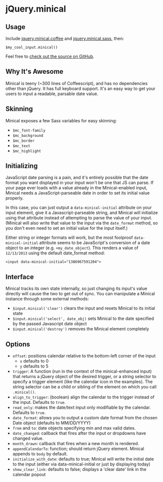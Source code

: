 # jQuery.minical

## Usage

Include [jquery.minical.coffee](https://github.com/camerond/jquery-minical/blob/master/source/javascripts/jquery.minical.js.coffee) and [jquery.minical.sass](https://github.com/camerond/jquery-minical/blob/master/source/stylesheets/jquery.minical.css.sass), then:

`$my_cool_input.minical()`

Feel free to [check out the source on GitHub](https://github.com/camerond/jquery-minical).

## Why It's Awesome

Minical is teeny (~300 lines of Coffeescript), and has no dependencies other than jQuery. It has full keyboard support. It's an easy way to get your users to input a readable, parsable date value.

## Skinning

Minical exposes a few Sass variables for easy skinning:

- `$mc_font-family`
- `$mc_background`
- `$mc_border`
- `$mc_text`
- `$mc_highlight`

## Initializing

JavaScript date parsing is a pain, and it's entirely possible that the date format you want displayed in your input won't be one that JS can parse. If your page ever loads with a value already in the Minical-enabled input, Minical needs a JavaScript-parseable date in order to set its initial value properly.

In this case, you can just output a `data-minical-initial` attribute on your input element, give it a Javascript-parseable string, and Minical will initialize using that attribute instead of attempting to parse the value of your input. (Minical will also write that value to the input via the `date_format` method, so you don't even need to set an initial value for the input itself.)

Either string or integer formats will work, but the most foolproof `data-minical-initial` attribute seems to be JavaScript's conversion of a date object to an integer (e.g. `+my_date_object`). This renders a value of `12/13/2013` using the default date_format method:

```
<input data-minical-initial="1386967591204">
```

## Interface

Minical tracks its own state internally, so just changing its input's value directly will cause the two to get out of sync. You can manipulate a Minical instance through some external methods:

- `$input.minical('clear')` clears the input and resets Minical to its initial state
- `$input.minical('select', date_obj)` sets Minical to the date specified by the passed Javascript date object
- `$input.minical('destroy')` removes the Minical element completely

## Options

- `offset`: positions calendar relative to the bottom-left corner of the input
  - `x` defaults to 0
  - `y` defaults to 5
- `trigger`: A function (run in the context of the minical-enhanced input) that returns a jQuery object of the desired trigger, or a string selector to specify a trigger element (like the calendar icon in the examples). The string selector can be a child or sibling of the element on which you call `.minical()`.
- `align_to_trigger`: (boolean) align the calendar to the trigger instead of the input. Defaults to `true`.
- `read_only`: makes the date/text input only modifiable by the calendar. Defaults to `true`.
- `date_format`: allows you to output a custom date format from the chosen Date object (defaults to MM/DD/YYYY)
- `from` and `to`: date objects specifying min and max valid dates.
- `date_changed`: callback that fires after the input or dropdowns have changed value.
- `month_drawn`: callback that fires when a new month is rendered.
- `appendCalendarTo`: function; should return jQuery element. Minical appends to `body` by default.
- `initialize_with_date`: defaults to true; Minical will write the initial date to the input (either via data-minical-initial or just by displaying today)
- `show_clear_link`: defaults to false; displays a 'clear date' link in the calendar popout

